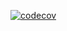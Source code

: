 [![codecov](https://codecov.io/gh/257878-wits/TestingUAT/graph/badge.svg?token=BUTH9PXDZX)](https://codecov.io/gh/257878-wits/TestingUAT)
